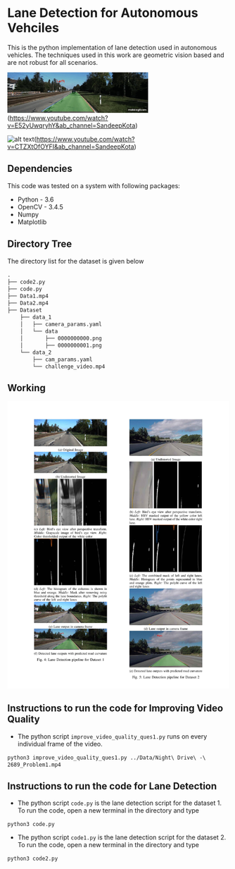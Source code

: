 # Lane Detection for Autonomous Vehciles

This is the python implementation of lane detection used in autonomous vehicles. The techniques used in this work are geometric vision based and are not robust for all scenarios.

 ![alt text](./Results/Lane_Detection_Demo.gif?raw=true "Demo 1")(https://www.youtube.com/watch?v=E52yUwqryhY&ab_channel=SandeepKota)

 ![alt text](./Results/Lane_Detection_Demo_2.gif?raw=true "Demo 2")(https://www.youtube.com/watch?v=CTZXtOfOYFI&ab_channel=SandeepKota)

## Dependencies
This code was tested on a system with following packages:

- Python - 3.6
- OpenCV - 3.4.5
- Numpy
- Matplotlib

## Directory Tree
The directory list for the dataset is given below

```
.
├── code2.py
├── code.py
├── Data1.mp4
├── Data2.mp4
├── Dataset
    ├── data_1
    │   ├── camera_params.yaml
    │   └── data
    │       ├── 0000000000.png
    │       ├── 0000000001.png
    └── data_2
        ├── cam_params.yaml
        └── challenge_video.mp4

```

## Working 

 ![alt text](./Results/ENPM673_Project2-1.jpg?raw=true "Working")


## Instructions to run the code for Improving Video Quality
- The python script `improve_video_quality_ques1.py` runs on every individual frame of the video.
```
python3 improve_video_quality_ques1.py ../Data/Night\ Drive\ -\ 2689_Problem1.mp4
```

## Instructions to run the code for Lane Detection

- The python script `code.py` is the lane detection script for the dataset 1. To run the code, open a new terminal in the directory and type
```
python3 code.py
```
- The python script `code1.py` is the lane detection script for the dataset 2. To run the code, open a new terminal in the directory and type
```
python3 code2.py
```
